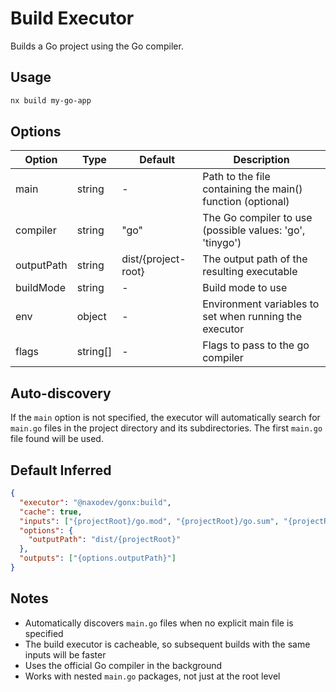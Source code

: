 # Build Executor

Builds a Go project using the Go compiler.

## Usage

```bash
nx build my-go-app
```

## Options

| Option     | Type     | Default             | Description                                                |
| ---------- | -------- | ------------------- | ---------------------------------------------------------- |
| main       | string   | -                   | Path to the file containing the main() function (optional) |
| compiler   | string   | "go"                | The Go compiler to use (possible values: 'go', 'tinygo')   |
| outputPath | string   | dist/{project-root} | The output path of the resulting executable                |
| buildMode  | string   | -                   | Build mode to use                                          |
| env        | object   | -                   | Environment variables to set when running the executor     |
| flags      | string[] | -                   | Flags to pass to the go compiler                           |

## Auto-discovery

If the `main` option is not specified, the executor will automatically search for `main.go` files in the project directory and its subdirectories. The first `main.go` file found will be used.

## Default Inferred

```json
{
  "executor": "@naxodev/gonx:build",
  "cache": true,
  "inputs": ["{projectRoot}/go.mod", "{projectRoot}/go.sum", "{projectRoot}/**/*.{go}"],
  "options": {
    "outputPath": "dist/{projectRoot}"
  },
  "outputs": ["{options.outputPath}"]
}
```

## Notes

- Automatically discovers `main.go` files when no explicit main file is specified
- The build executor is cacheable, so subsequent builds with the same inputs will be faster
- Uses the official Go compiler in the background
- Works with nested `main.go` packages, not just at the root level
